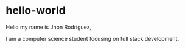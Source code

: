 # hello-world
Hello my name is Jhon Rodriguez,

I am a computer science student focusing on full stack development.
